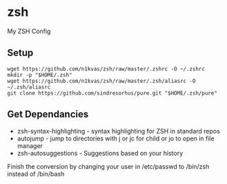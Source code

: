 # zsh
My ZSH Config

## Setup
```
wget https://github.com/n1kvas/zsh/raw/master/.zshrc -O ~/.zshrc
mkdir -p "$HOME/.zsh"
wget https://github.com/n1kvas/zsh/raw/master/.zsh/aliasrc -O ~/.zsh/aliasrc
git clone https://github.com/sindresorhus/pure.git "$HOME/.zsh/pure"
```
## Get Dependancies 
  - zsh-syntax-highlighting - syntax highlighting for ZSH in standard repos
  - autojump - jump to directories with j or jc for child or jo to open in file manager
  - zsh-autosuggestions - Suggestions based on your history
  
Finish the conversion by changing your user in /etc/passwd to /bin/zsh instead of /bin/bash
